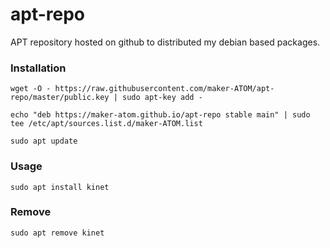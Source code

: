 # apt-repo

APT repository hosted on github to distributed my debian based packages.

### Installation

```
wget -O - https://raw.githubusercontent.com/maker-ATOM/apt-repo/master/public.key | sudo apt-key add -

echo "deb https://maker-atom.github.io/apt-repo stable main" | sudo tee /etc/apt/sources.list.d/maker-ATOM.list

sudo apt update
```

### Usage

```
sudo apt install kinet
```

### Remove

```
sudo apt remove kinet
```
